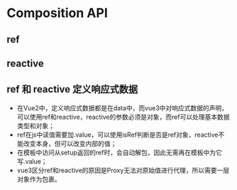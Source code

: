 # Composition API

## ref

## reactive

## ref 和 reactive 定义响应式数据

- 在Vue2中，定义响应式数据都是在data中，而vue3中对响应式数据的声明，可以使用ref和reactive，reactive的参数必须是对象，而ref可以处理基本数据类型和对象；
- ref在js中读值需要加.value，可以使用isRef判断是否是ref对象，reactive不能改变本身，但可以改变内部的值；
- 在模板中访问从setup返回的ref时，会自动解包，因此无需再在模板中为它写.value；
- vue3区分ref和reactive的原因是Proxy无法对原始值进行代理，所以需要一层对象作为包裹。
